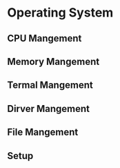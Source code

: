 # Operating System

## CPU Mangement

## Memory Mangement

## Termal Mangement

## Dirver Mangement


## File Mangement

## Setup



